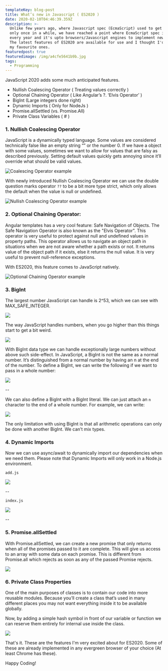 ```yaml
---
templateKey: blog-post
title: What’s new in Javascript ( ES2020 )
date: 2020-02-10T04:46:39.359Z
description: >-
  Unlike few years ago, where Javascript spec (EcmaScript) used to get revision
  only once in a while, we have reached a point where EcmaScript spec is updated
  every year and it's upto browsers/Javascript engines to implement new feature.
  The latest features of ES2020 are available for use and I thought I'd discuss
  my favourite ones.
featuredpost: true
featuredimage: /img/a4cfe5641b9b.jpg
tags:
  - Programming
---
```

JavaScript 2020 adds some much anticipated features.

* Nullish Coalescing Operator ( Treating values correctly )
* Optional Chaining Operator ( Like Angular’s ?. ‘Elvis Operator’ )
* BigInt (Large integers done right)
* Dynamic Imports ( Only for NodeJs )
* Promise.allSettled (vs. Promise.All)
* Private Class Variables ( # )

### 1. Nullish Coalescing Operator

JavaScript is a dynamically typed language. Some values are considered technically false like an empty string “” or the number 0. If we have a object with some values, sometimes we want to allow for values that are falsy as described previously. Setting default values quickly gets annoying since it’ll override what should be valid values.

![Coalescing Operator example](https://i.imgur.com/g6DaXvD.png)

With newly introduced Nullish Coalescing Operator we can use the double question marks operator `??` to be a bit more type strict, which only allows the default when the value is null or undefined.

![Nullish Coalescing Operator example](https://i.imgur.com/e9Ubn03.png)

### 2. Optional Chaining Operator:
Angular templates has a very cool feature: Safe Navigation of Objects. The Safe Navigation Operator is also known as the "Elvis Operator". This operator is very useful to protect against null and undefined values in property paths. This operator allows us to navigate an object path in situations when we are not aware whether a path exists or not. It returns value of the object path if it exists, else it returns the null value. It is very useful to prevent null-reference exceptions.

With ES2020, this feature comes to JavaScript natively. 

![Optional Chaining Operator example](https://i.imgur.com/Gd1m523.png)

### 3. BigInt
 
The largest number JavaScript can handle is 2^53, which we can see with MAX_SAFE_INTEGER.

![](https://i.imgur.com/gzIwneE.png)

The way JavaScript handles numbers, when you go higher than this things start to get a bit weird.

![](https://i.imgur.com/zqCaU7P.png)


With BigInt data type we can handle exceptionally large numbers without above such side-effect. In JavaScript, a BigInt is not the same as a normal number. It’s distinguished from a normal number by having an n at the end of the number.
To define a BigInt, we can write the following if we want to pass in a whole number:

![](https://i.imgur.com/xROhxwB.png)

--

We can also define a BigInt with a BigInt literal. We can just attach an `n` character to the end of a whole number. For example, we can write:

![](https://i.imgur.com/QICUrXu.png)


The only limitation with using BigInt is that all arithmetic operations can only be done with another BigInt. We can’t mix types.

### 4. Dynamic Imports 
Now we can use async/await to dynamically import our dependencies when we need them. Please note that Dynamic Imports will only work in a Node.js environment.


```add.js```

![](https://i.imgur.com/LRZabpA.png)

--

```index.js```

![](https://i.imgur.com/g3UMfsl.png)

--

### 5. Promise.allSettled
With Promise.allSettled, we can create a new promise that only returns when all of the promises passed to it are complete. This will give us access to an array with some data on each promise. This is different from Promise.all which rejects as soon as any of the passed Promise rejects.

![](https://i.imgur.com/BelTMef.png)


### 6. Private Class Properties 
One of the main purposes of classes is to contain our code into more reusable modules. Because you’ll create a class that’s used in many different places you may not want everything inside it to be available globally.

Now, by adding a simple hash symbol in front of our variable or function we can reserve them entirely for internal use inside the class.

![](https://i.imgur.com/ywjy0ZG.png)


That's it. These are the features I'm very excited about for ES2020. Some of these are already implemented in any evergreen browser of your choice (At least Chrome has these).

Happy Coding!
